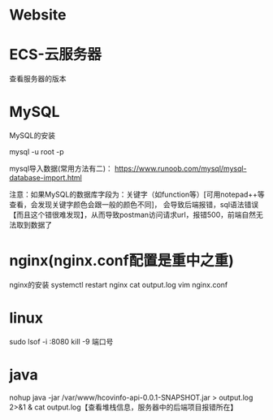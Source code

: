 # Website

# ECS-云服务器
查看服务器的版本

# MySQL
MySQL的安装

mysql -u root -p

mysql导入数据(常用方法有二)：
https://www.runoob.com/mysql/mysql-database-import.html

注意：如果MySQL的数据库字段为：关键字（如function等）[可用notepad++等查看，会发现关键字颜色会跟一般的颜色不同]，
会导致后端报错，sql语法错误【而且这个错很难发现】，从而导致postman访问请求url，报错500，前端自然无法取到数据了

# nginx(nginx.conf配置是重中之重)
nginx的安装
systemctl restart nginx
cat output.log
vim nginx.conf


# linux
sudo lsof -i :8080
kill -9 端口号

# java
nohup java -jar /var/www/hcovinfo-api-0.0.1-SNAPSHOT.jar > output.log 2>&1 &
cat output.log【查看堆栈信息，服务器中的后端项目报错所在】


